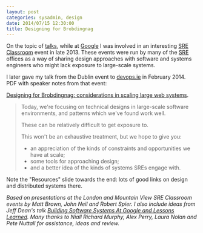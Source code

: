 ```yaml
---
layout: post
categories: sysadmin, design
date: 2014/07/15 12:30:00
title: Designing for Brobdingnag
---
```

On the topic of [talks](http://emauton.org/2014/07/12/alerting-in-production-systems/), while at [Google](http://www.google.com) I was involved in an interesting [SRE Classroom](https://www.usenix.org/conference/lisa13/training/sre-classroom-non-abstract-large-system-design-sysadmins) event in late 2013. These events were run by many of the [SRE](http://site-reliability-engineering.info/) offices as a way of sharing design approaches with software and systems engineers who might lack exposure to large-scale systems.

I later gave my talk from the Dublin event to [devops.ie](http://www.meetup.com/DevOps-Ireland/events/159158512/) in February 2014. PDF with speaker notes from that event:

[Designing for Brobdingnag: considerations in scaling large web systems](/talks/brobdingnag-notes.pdf).
 
> Today, we're focusing on technical designs in large-scale software environments, and 
> patterns which we've found work well.
> 
> These can be relatively difficult to get exposure to.
> 
> This won't be an exhaustive treatment, but we hope to give you:
> 
> * an appreciation of the kinds of constraints and opportunities we have at scale;
> * some tools for approaching design;
> * and a better idea of the kinds of systems SREs engage with.

Note the "Resources" slide towards the end: lots of good links on design and distributed systems there.

*Based on presentations at the London and Mountain View SRE Classroom events by Matt Brown, John Neil and Robert Spier. I also include ideas from Jeff Dean's talk [Building Software Systems At Google and Lessons Learned](https://www.youtube.com/watch?v=modXC5IWTJI). Many thanks to Niall Richard Murphy, Alex Perry, Laura Nolan and Pete Nuttall for assistance, ideas and review.*
